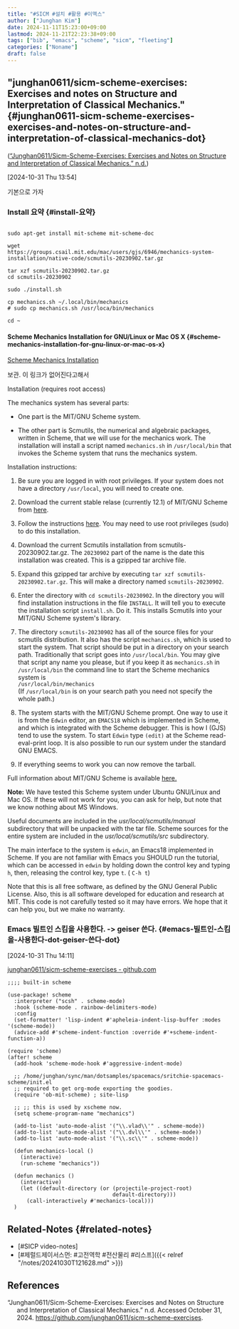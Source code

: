 ```yaml
---
title: "#SICM #설치 #활용 #이맥스"
author: ["Junghan Kim"]
date: 2024-11-11T15:23:00+09:00
lastmod: 2024-11-21T22:23:38+09:00
tags: ["bib", "emacs", "scheme", "sicm", "fleeting"]
categories: ["Noname"]
draft: false
---
```


<!--more-->


## "junghan0611/sicm-scheme-exercises: Exercises and notes on Structure and Interpretation of Classical Mechanics." {#junghan0611-sicm-scheme-exercises-exercises-and-notes-on-structure-and-interpretation-of-classical-mechanics-dot}

(<a href="#citeproc_bib_item_1">“Junghan0611/Sicm-Scheme-Exercises: Exercises and Notes on Structure and Interpretation of Classical Mechanics.” n.d.</a>)

<span class="timestamp-wrapper"><span class="timestamp">[2024-10-31 Thu 13:54]</span></span>

기본으로 가자


### Install 요약 {#install-요약}

```shell

sudo apt-get install mit-scheme mit-scheme-doc

wget
https://groups.csail.mit.edu/mac/users/gjs/6946/mechanics-system-installation/native-code/scmutils-20230902.tar.gz

tar xzf scmutils-20230902.tar.gz
cd scmutils-20230902

sudo ./install.sh

cp mechanics.sh ~/.local/bin/mechanics
# sudo cp mechanics.sh /usr/loca/bin/mechanics

cd ~
```


#### Scheme Mechanics Installation for GNU/Linux or Mac OS X {#scheme-mechanics-installation-for-gnu-linux-or-mac-os-x}

[Scheme Mechanics Installation](https://groups.csail.mit.edu/mac/users/gjs/6946/mechanics-system-installation/native-code/installation.html)

보관. 이 링크가 없어진다고해서

Installation (requires root access)

The mechanics system has several parts:

-   One part is the MIT/GNU Scheme system.

-   The other part is Scmutils, the numerical and algebraic packages, written in Scheme, that we will use for the mechanics work. The installation will install a script named `mechanics.sh` in `/usr/local/bin` that invokes the Scheme system that runs the mechanics system.

Installation instructions:

1.  Be sure you are logged in with root privileges. If your system does not have a directory `/usr/local`, you will need to create one.

2.  Download the current stable relase (currently 12.1) of MIT/GNU Scheme from [here](http://ftp.gnu.org/gnu/mit-scheme/stable.pkg/12.1/mit-scheme-12.1-x86-64.tar.gz).

3.  Follow the instructions [here](https://www.gnu.org/software/mit-scheme/documentation/stable/mit-scheme-user/Unix-Installation.html). You may need to use root privileges (sudo) to do this installation.

4.  Download the current Scmutils installation from scmutils-20230902.tar.gz. The `20230902` part of the name is the date this installation was created. This is a gzipped tar archive file.

5.  Expand this gzipped tar archive by executing `tar xzf scmutils-20230902.tar.gz`. This will make a directory named `scmutils-20230902`.

6.  Enter the directory with `cd scmutils-20230902`. In the directory you will find installation instructions in the file `INSTALL`. It will tell you to execute the installation script `install.sh`. Do it. This installs Scmutils into your MIT/GNU Scheme system's library.

7.  The directory `scmutils-20230902` has all of the source files for your scmutils distribution. It also has the script `mechanics.sh`, which is used to start the system. That script should be put in a directory on your search path. Traditionally that script goes into `/usr/local/bin`. You may give that script any name you please, but if you keep it as `mechanics.sh` in `/usr/local/bin` the command line to start the Scheme mechanics system is<br /> `/usr/local/bin/mechanics`<br /> (If `/usr/local/bin` is on your search path you need not specify the whole path.)

8.  The system starts with the MIT/GNU Scheme prompt. One way to use it is from the `Edwin` editor, an `EMACS18` which is implemented in Scheme, and which is integrated with the Scheme debugger. This is how I (GJS) tend to use the system. To start `Edwin` type `(edit)` at the Scheme read-eval-print loop. It is also possible to run our system under the standard GNU EMACS.

9.  If everything seems to work you can now remove the tarball.

Full information about MIT/GNU Scheme is available [here.](https://www.gnu.org/software/mit-scheme/)

**Note:** We have tested this Scheme system under Ubuntu GNU/Linux and Mac OS. If these will not work for you, you can ask for help, but note that we know nothing about MS Windows.

Useful documents are included in the _usr/local/scmutils/manual_ subdirectory that will be unpacked with the tar file. Scheme sources for the entire system are included in the _usr/local/scmutils/src_ subdirectory.

The main interface to the system is `edwin`, an Emacs18 implemented in Scheme. If you are not familiar with Emacs you SHOULD run the tutorial, which can be accessed in `edwin` by holding down the control key and typing `h`, then, releasing the control key, type `t`. ( `C-h t`)

Note that this is all free software, as defined by the GNU General Public License. Also, this is all software developed for education and research at MIT. This code is not carefully tested so it may have errors. We hope that it can help you, but we make no warranty.


### Emacs 빌트인 스킴을 사용한다. -&gt; geiser 쓴다. {#emacs-빌트인-스킴을-사용한다-dot-geiser-쓴다-dot}

<span class="timestamp-wrapper"><span class="timestamp">[2024-10-31 Thu 14:11]</span></span>

[junghan0611/sicm-scheme-exercises - github.com](https://github.com/junghan0611/sicm-scheme-exercises?tab=readme-ov-file#emacs-integration)

```elisp
;;;; built-in scheme

(use-package! scheme
  :interpreter ("scsh" . scheme-mode)
  :hook (scheme-mode . rainbow-delimiters-mode)
  :config
  (set-formatter! 'lisp-indent #'apheleia-indent-lisp-buffer :modes '(scheme-mode))
  (advice-add #'scheme-indent-function :override #'+scheme-indent-function-a))

(require 'scheme)
(after! scheme
  (add-hook 'scheme-mode-hook #'aggressive-indent-mode)

  ;; /home/junghan/sync/man/dotsamples/spacemacs/sritchie-spacemacs-scheme/init.el
  ;; required to get org-mode exporting the goodies.
  (require 'ob-mit-scheme) ; site-lisp

  ;; ;; this is used by xscheme now.
  (setq scheme-program-name "mechanics")

  (add-to-list 'auto-mode-alist '("\\.vlad\\'" . scheme-mode))
  (add-to-list 'auto-mode-alist '("\\.dvl\\'" . scheme-mode))
  (add-to-list 'auto-mode-alist '("\\.sc\\'" . scheme-mode))

  (defun mechanics-local ()
    (interactive)
    (run-scheme "mechanics"))

  (defun mechanics ()
    (interactive)
    (let ((default-directory (or (projectile-project-root)
                                 default-directory)))
      (call-interactively #'mechanics-local)))
  )

```


## Related-Notes {#related-notes}

-   [#SICP video-notes]
-   [#제럴드제이서스먼: #고전역학 #전산물리 #리스프]({{< relref "/notes/20241030T121628.md" >}})

## References

<style>.csl-entry{text-indent: -1.5em; margin-left: 1.5em;}</style><div class="csl-bib-body">
  <div class="csl-entry"><a id="citeproc_bib_item_1"></a>“Junghan0611/Sicm-Scheme-Exercises: Exercises and Notes on Structure and Interpretation of Classical Mechanics.” n.d. Accessed October 31, 2024. <a href="https://github.com/junghan0611/sicm-scheme-exercises">https://github.com/junghan0611/sicm-scheme-exercises</a>.</div>
</div>
